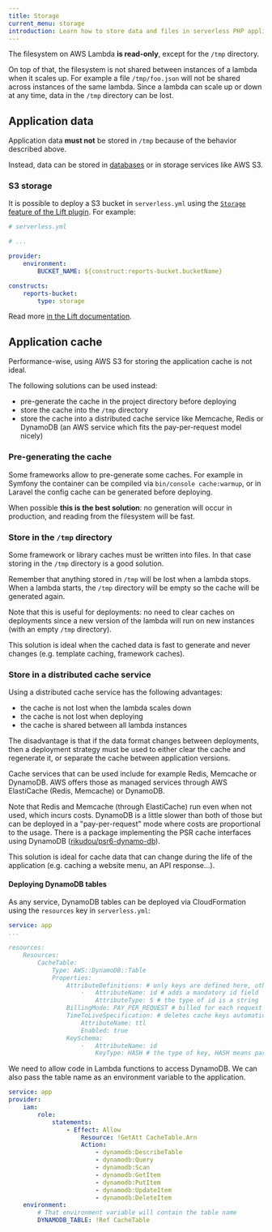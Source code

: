 ```yaml
---
title: Storage
current_menu: storage
introduction: Learn how to store data and files in serverless PHP applications running on AWS Lambda.
---
```


The filesystem on AWS Lambda **is read-only**, except for the `/tmp` directory.

On top of that, the filesystem is not shared between instances of a lambda when it scales up. For example a file `/tmp/foo.json` will not be shared across instances of the same lambda. Since a lambda can scale up or down at any time, data in the `/tmp` directory can be lost.

## Application data

Application data **must not** be stored in `/tmp` because of the behavior described above.

Instead, data can be stored in [databases](/docs/environment/database.md) or in storage services like AWS S3.

### S3 storage

It is possible to deploy a S3 bucket in `serverless.yml` using the <a href="https://github.com/getlift/lift/blob/master/docs/storage.md">`Storage` feature of the Lift plugin</a>. For example:

```yaml
# serverless.yml

# ...

provider:
    environment:
        BUCKET_NAME: ${construct:reports-bucket.bucketName}

constructs:
    reports-bucket:
        type: storage
```

Read more <a href="https://github.com/getlift/lift/blob/master/docs/storage.md">in the Lift documentation</a>.

## Application cache

Performance-wise, using AWS S3 for storing the application cache is not ideal.

The following solutions can be used instead:

- pre-generate the cache in the project directory before deploying
- store the cache into the `/tmp` directory
- store the cache into a distributed cache service like Memcache, Redis or DynamoDB (an AWS service which fits the pay-per-request model nicely)

### Pre-generating the cache

Some frameworks allow to pre-generate some caches. For example in Symfony the container can be compiled via `bin/console cache:warmup`, or in Laravel the config cache can be generated before deploying.

When possible **this is the best solution**: no generation will occur in production, and reading from the filesystem will be fast.

### Store in the `/tmp` directory

Some framework or library caches must be written into files. In that case storing in the `/tmp` directory is a good solution.

Remember that anything stored in `/tmp` will be lost when a lambda stops. When a lambda starts, the `/tmp` directory will be empty so the cache will be generated again.

Note that this is useful for deployments: no need to clear caches on deployments since a new version of the lambda will run on new instances (with an empty `/tmp` directory).

This solution is ideal when the cached data is fast to generate and never changes (e.g. template caching, framework caches).

### Store in a distributed cache service

Using a distributed cache service has the following advantages:

- the cache is not lost when the lambda scales down
- the cache is not lost when deploying
- the cache is shared between all lambda instances

The disadvantage is that if the data format changes between deployments, then a deployment strategy must be used to either clear the cache and regenerate it, or separate the cache between application versions.

Cache services that can be used include for example Redis, Memcache or DynamoDB. AWS offers those as managed services through AWS ElastiCache (Redis, Memcache) or DynamoDB.

Note that Redis and Memcache (through ElastiCache) run even when not used, which incurs costs. DynamoDB is a little slower than both of those but can be deployed in a "pay-per-request" mode where costs are proportional to the usage. There is a package implementing the PSR cache interfaces using DynamoDB ([rikudou/psr6-dynamo-db](https://github.com/RikudouSage/DynamoDbCachePsr6)).

This solution is ideal for cache data that can change during the life of the application (e.g. caching a website menu, an API response…).

#### Deploying DynamoDB tables

As any service, DynamoDB tables can be deployed via CloudFormation using the `resources` key in `serverless.yml`:

```yaml
service: app
...

resources:
    Resources:
        CacheTable:
            Type: AWS::DynamoDB::Table
            Properties:
                AttributeDefinitions: # only keys are defined here, other attributes are dynamic
                    -   AttributeName: id # adds a mandatory id field
                        AttributeType: S # the type of id is a string
                BillingMode: PAY_PER_REQUEST # billed for each request instead of paying for a constant capacity
                TimeToLiveSpecification: # deletes cache keys automatically based on a ttl field which contains a timestamp
                    AttributeName: ttl
                    Enabled: true
                KeySchema:
                    -   AttributeName: id
                        KeyType: HASH # the type of key, HASH means partition key (similar to primary keys in SQL)
```

We need to allow code in Lambda functions to access DynamoDB.
We can also pass the table name as an environment variable to the application.

```yaml
service: app
provider:
    iam:
        role:
            statements:
                - Effect: Allow
                    Resource: !GetAtt CacheTable.Arn
                    Action:
                        - dynamodb:DescribeTable
                        - dynamodb:Query
                        - dynamodb:Scan
                        - dynamodb:GetItem
                        - dynamodb:PutItem
                        - dynamodb:UpdateItem
                        - dynamodb:DeleteItem
    environment:
        # That environment variable will contain the table name
        DYNAMODB_TABLE: !Ref CacheTable
```
